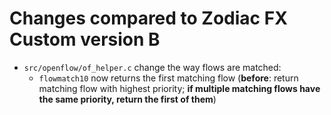 # Changes compared to Zodiac FX Custom version B

* `src/openflow/of_helper.c` change the way flows are matched:
    * `flowmatch10` now returns the first matching flow
    (**before**: return matching flow with highest priority; 
    **if multiple matching flows have the same priority,
    return the first of them**)